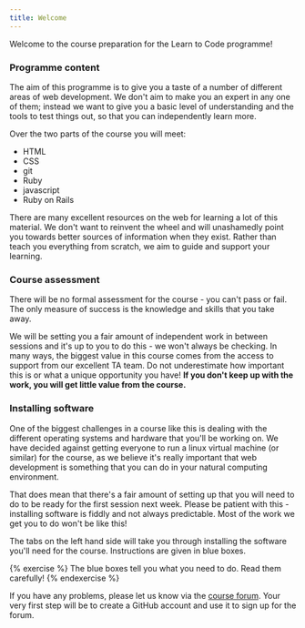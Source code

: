 ```yaml
---
title: Welcome
---
```


Welcome to the course preparation for the Learn to Code programme!

### Programme content

The aim of this programme is to give you a taste of a number of different areas of web development. We don't aim to make you an expert in any one of them; instead we want to give you a basic level of understanding and the tools to test things out, so that you can independently learn more.

Over the two parts of the course you will meet:

* HTML
* CSS
* git
* Ruby
* javascript
* Ruby on Rails

There are many excellent resources on the web for learning a lot of this material. We don't want to reinvent the wheel and will unashamedly point you towards better sources of information when they exist. Rather than teach you everything from scratch, we aim to guide and support your learning. 

### Course assessment

There will be no formal assessment for the course - you can't pass or fail. The only measure of success is the knowledge and skills that you take away.

We will be setting you a fair amount of independent work in between sessions and it's up to you to do this - we won't always be checking. In many ways, the biggest value in this course comes from the access to support from our excellent TA team. Do not underestimate how important this is or what a unique opportunity you have! **If you don't keep up with the work, you will get little value from the course.**

### Installing software

One of the biggest challenges in a course like this is dealing with the different operating systems and hardware that you'll be working on. We have decided against getting everyone to run a linux virtual machine (or similar) for the course, as we believe it's really important that web development is something that you can do in your natural computing environment.

That does mean that there's a fair amount of setting up that you will need to do to be ready for the first session next week. Please be patient with this - installing software is fiddly and not always predictable. Most of the work we get you to do won't be like this!

The tabs on the left hand side will take you through installing the software you'll need for the course. Instructions are given in blue boxes.

{% exercise %}
The blue boxes tell you what you need to do. Read them carefully!
{% endexercise %}

If you have any problems, please let us know via the [course forum](http://chat.code61.org). Your very first step will be to create a GitHub account and use it to sign up for the forum.

